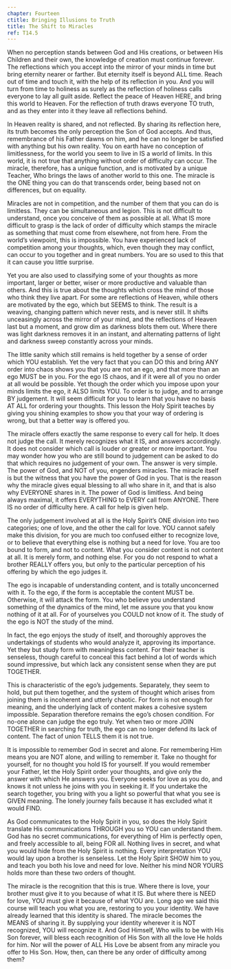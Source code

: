 ```yaml
---
chapter: Fourteen
ctitle: Bringing Illusions to Truth
title: The Shift to Miracles
ref: T14.5
---
```


When no perception stands between God and His creations, or between His
Children and their own, the knowledge of creation must continue forever.
The reflections which you accept into the mirror of your minds in time
but bring eternity nearer or farther. But eternity itself is beyond ALL
time. Reach out of time and touch it, with the help of its reflection in
you. And you will turn from time to holiness as surely as the reflection
of holiness calls everyone to lay
all guilt aside. Reflect the peace of Heaven HERE, and bring this world
to Heaven. For the reflection of truth draws everyone TO truth, and as
they enter into it they leave all reflections behind.

In Heaven reality is shared, and not reflected. By sharing its
reflection here, its truth becomes the only perception the Son of God
accepts. And thus, remembrance of his Father dawns on him, and he can no
longer be satisfied with anything but his own reality. You on earth have
no conception of limitlessness, for the world you seem to live in IS a
world of limits. In this world, it is not true that anything without
order of difficulty can occur. The miracle, therefore, has a unique
function, and is motivated by a unique Teacher, Who brings the laws of
another world to this one. The miracle is the ONE thing you can do that
transcends order, being based not on differences, but on equality.

Miracles are not in competition, and the number of them that you can do
is limitless. They can be simultaneous and legion. This is not difficult
to understand, once you conceive of them as possible at all. What IS
more difficult to grasp is the lack of order of difficulty which stamps
the miracle as something that must come from elsewhere, not from here.
From the world’s viewpoint, this is impossible. You have experienced
lack of competition among your thoughts, which, even though they may
conflict, can occur to you together and in great numbers. You are so
used to this that it can cause you little surprise.

Yet you are also used to classifying some of your thoughts as more
important, larger or better, wiser or more productive and valuable than
others. And this is true about the thoughts which cross the mind of
those who think they live apart. For some are reflections of Heaven,
while others are motivated by the ego, which but SEEMS to think. The
result is a weaving, changing pattern which never rests, and is never
still. It shifts unceasingly across the mirror of your mind, and the
reflections of Heaven last but a moment, and grow dim as darkness blots
them out. Where there was light darkness removes it in an instant, and
alternating patterns of light and darkness sweep constantly across your
minds.

The little sanity which still remains is held together by a sense of
order which YOU establish. Yet the very fact that you can DO this
and bring ANY order into chaos shows you that you are not an ego, and
that more than an ego MUST be in you. For the ego IS chaos, and if it
were all of you no order at all would be possible. Yet though the order
which you impose upon your minds limits the ego, it ALSO limits YOU. To
order is to judge, and to arrange BY judgement. It will seem difficult
for you to learn that you have no basis AT ALL for ordering your
thoughts. This lesson the Holy Spirit teaches by giving you shining
examples to show you that your way of ordering is wrong, but that a
better way is offered you.

The miracle offers exactly the same response to every call for help. It
does not judge the call. It merely recognizes what it IS, and answers
accordingly. It does not consider which call is louder or greater or
more important. You may wonder how you who are still bound to judgement
can be asked to do that which requires no judgement of your own. The
answer is very simple. The power of God, and NOT of you, engenders
miracles. The miracle itself is but the witness that you have the power
of God in you. That is the reason why the miracle gives equal blessing to
all who share in it, and that is also why EVERYONE shares in it. The
power of God is limitless. And being always maximal, it offers
EVERYTHING to EVERY call from ANYONE. There IS no order of difficulty
here. A call for help is given help.

The only judgement involved at all is the Holy Spirit’s ONE division
into two categories; one of love, and the other the call for love. YOU
cannot safely make this division, for you are much too confused either
to recognize love, or to believe that everything else is nothing but a
need for love. You are too bound to form, and not to content. What you
consider content is not content at all. It is merely form, and nothing
else. For you do not respond to what a brother REALLY offers you, but
only to the particular perception of his offering by which the ego
judges it.

The ego is incapable of understanding content, and is totally
unconcerned with it. To the ego, if the form is acceptable the content
MUST be. Otherwise, it will attack the form. You who believe you
understand something of the dynamics of the mind, let me assure you that
you know nothing of it at all. For of yourselves you COULD not know of
it. The study of the ego is NOT the study of the mind.

In fact, the ego enjoys the study of itself, and thoroughly approves the
undertakings of students who would analyze it, approving its importance.
Yet they but study form with meaningless content. For their teacher is
senseless, though careful to conceal this fact behind a lot of words
which sound impressive, but which lack any consistent sense when they
are put TOGETHER.

This is characteristic of the ego’s judgements. Separately, they seem to
hold, but put them together, and the system of thought which arises from
joining them is incoherent and utterly chaotic. For form is not enough
for meaning, and the underlying lack of content makes a cohesive system
impossible. Separation therefore remains the ego’s chosen condition. For
no-one alone can judge the ego truly. Yet when two or more JOIN TOGETHER
in searching for truth, the ego can no longer defend its lack of
content. The fact of union TELLS them it is not true.

It is impossible to remember God in secret and alone. For remembering
Him means you are NOT alone, and willing to remember it. Take no thought
for yourself, for no thought you hold IS for yourself. If you would
remember your Father, let the Holy Spirit order your thoughts, and give
only the answer with which He answers you. Everyone seeks for love as
you do, and knows it not unless he joins with you in seeking it. If you
undertake the search together, you bring with you a light so powerful
that what you see is GIVEN meaning. The lonely journey fails because it
has excluded what it would FIND.

As God communicates to the Holy Spirit in you, so does the Holy Spirit
translate His communications THROUGH you so YOU can understand them. God
has no secret communications, for everything of Him is perfectly open,
and freely accessible to all, being FOR all. Nothing lives in secret,
and what you would hide from the Holy Spirit is nothing. Every
interpretation YOU would lay upon a brother is senseless. Let the Holy
Spirit SHOW him to you, and teach you both his love and need for love.
Neither his mind NOR YOURS holds more than these two orders of thought.

The miracle is the recognition that this is true. Where there is love,
your brother must give it to you because of what it IS. But where there
is NEED for love, YOU must give it because of what
YOU are. Long ago we said this course will teach you what you are,
restoring to you your identity. We have already learned that this
identity is shared. The miracle becomes the MEANS of sharing it. By
supplying your identity wherever it is NOT recognized, YOU will
recognize it. And God Himself, Who wills to be with His Son forever,
will bless each recognition of His Son with all the love He holds for
him. Nor will the power of ALL His Love be absent from any miracle you
offer to His Son. How, then, can there be any order of difficulty among
them?

